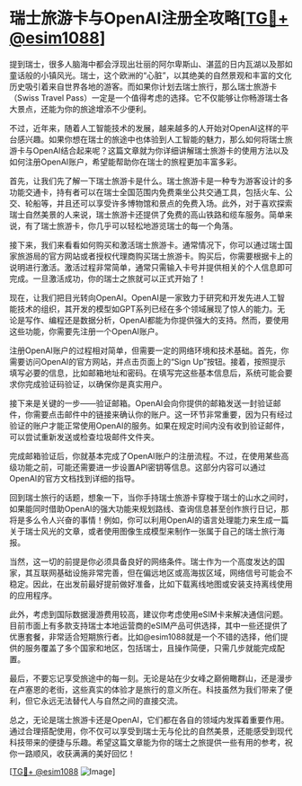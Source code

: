 # 瑞士旅游卡与OpenAI注册全攻略[[TG💪+ @esim1088](https://t.me/s/esim1088)]

提到瑞士，很多人脑海中都会浮现出壮丽的阿尔卑斯山、湛蓝的日内瓦湖以及那如童话般的小镇风光。瑞士，这个欧洲的“心脏”，以其绝美的自然景观和丰富的文化历史吸引着来自世界各地的游客。而如果你计划去瑞士旅行，那么瑞士旅游卡（Swiss Travel Pass）一定是一个值得考虑的选择。它不仅能够让你畅游瑞士各大景点，还能为你的旅途增添不少便利。

不过，近年来，随着人工智能技术的发展，越来越多的人开始对OpenAI这样的平台感兴趣。如果你想在瑞士的旅途中也体验到人工智能的魅力，那么如何将瑞士旅游卡与OpenAI结合起来呢？这篇文章就为你详细讲解瑞士旅游卡的使用方法以及如何注册OpenAI账户，希望能帮助你在瑞士的旅程更加丰富多彩。

首先，让我们先了解一下瑞士旅游卡是什么。瑞士旅游卡是一种专为游客设计的多功能交通卡，持有者可以在瑞士全国范围内免费乘坐公共交通工具，包括火车、公交、轮船等，并且还可以享受许多博物馆和景点的免费入场。此外，对于喜欢探索瑞士自然美景的人来说，瑞士旅游卡还提供了免费的高山铁路和缆车服务。简单来说，有了瑞士旅游卡，你几乎可以轻松地游览瑞士的每一个角落。

接下来，我们来看看如何购买和激活瑞士旅游卡。通常情况下，你可以通过瑞士国家旅游局的官方网站或者授权代理商购买瑞士旅游卡。购买后，你需要根据卡上的说明进行激活。激活过程非常简单，通常只需输入卡号并提供相关的个人信息即可完成。一旦激活成功，你的瑞士之旅就可以正式开始了！

现在，让我们把目光转向OpenAI。OpenAI是一家致力于研究和开发先进人工智能技术的组织，其开发的模型如GPT系列已经在多个领域展现了惊人的能力。无论是写作、编程还是数据分析，OpenAI都能为你提供强大的支持。然而，要使用这些功能，你需要先注册一个OpenAI账户。

注册OpenAI账户的过程相对简单，但需要一定的网络环境和技术基础。首先，你需要访问OpenAI的官方网站，并点击页面上的“Sign Up”按钮。接着，按照提示填写必要的信息，比如邮箱地址和密码。在填写完这些基本信息后，系统可能会要求你完成验证码验证，以确保你是真实用户。

接下来是关键的一步——验证邮箱。OpenAI会向你提供的邮箱发送一封验证邮件，你需要点击邮件中的链接来确认你的账户。这一环节非常重要，因为只有经过验证的账户才能正常使用OpenAI的服务。如果在规定时间内没有收到验证邮件，可以尝试重新发送或检查垃圾邮件文件夹。

完成邮箱验证后，你就基本完成了OpenAI账户的注册流程。不过，在使用某些高级功能之前，可能还需要进一步设置API密钥等信息。这部分内容可以通过OpenAI的官方文档找到详细的指导。

回到瑞士旅行的话题，想象一下，当你手持瑞士旅游卡穿梭于瑞士的山水之间时，如果能同时借助OpenAI的强大功能来规划路线、查询信息甚至创作旅行日记，那将是多么令人兴奋的事情！例如，你可以利用OpenAI的语言处理能力来生成一篇关于瑞士风光的文章，或者使用图像生成模型来制作一张属于自己的瑞士旅行海报。

当然，这一切的前提是你必须具备良好的网络条件。瑞士作为一个高度发达的国家，其互联网基础设施非常完善，但在偏远地区或高海拔区域，网络信号可能会不稳定。因此，在出发前最好提前做好准备，比如下载离线地图或安装支持离线使用的应用程序。

此外，考虑到国际数据漫游费用较高，建议你考虑使用eSIM卡来解决通信问题。目前市面上有多款支持瑞士本地运营商的eSIM产品可供选择，其中一些还提供了优惠套餐，非常适合短期旅行者。比如@esim1088就是一个不错的选择，他们提供的服务覆盖了多个国家和地区，包括瑞士，且操作简便，只需几步就能完成配置。

最后，不要忘记享受旅途中的每一刻。无论是站在少女峰之巅俯瞰群山，还是漫步在卢塞恩的老街，这些真实的体验才是旅行的意义所在。科技虽然为我们带来了便利，但它永远无法替代人与自然之间的直接交流。

总之，无论是瑞士旅游卡还是OpenAI，它们都在各自的领域内发挥着重要作用。通过合理搭配使用，你不仅可以享受到瑞士无与伦比的自然美景，还能感受到现代科技带来的便捷与乐趣。希望这篇文章能为你的瑞士之旅提供一些有用的参考，祝你一路顺风，收获满满的美好回忆！

[[TG💪+ @esim1088](https://t.me/s/esim1088) ![Image](https://i.postimg.cc/4NQfJmqS/Snipaste-2025-05-13-00-14-12.png)]